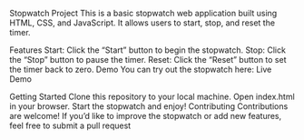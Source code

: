 Stopwatch Project
This is a basic stopwatch web application built using HTML, CSS, and JavaScript. It allows users to start, stop, and reset the timer.

Features
Start: Click the “Start” button to begin the stopwatch.
Stop: Click the “Stop” button to pause the timer.
Reset: Click the “Reset” button to set the timer back to zero.
Demo
You can try out the stopwatch here: Live Demo



Getting Started
Clone this repository to your local machine.
Open index.html in your browser.
Start the stopwatch and enjoy!
Contributing
Contributions are welcome! If you’d like to improve the stopwatch or add new features, feel free to submit a pull request
